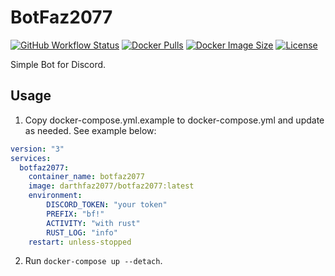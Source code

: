 # BotFaz2077

[![GitHub Workflow Status](https://img.shields.io/github/workflow/status/DarthFaz2077/BotFaz2077/Build%20and%20push%20new%20version%20to%20DockerHub?style=for-the-badge)](https://github.com/DarthFaz2077/BotFaz2077/actions/workflows/push.yml)
[![Docker Pulls](https://img.shields.io/docker/pulls/darthfaz2077/botfaz2077?style=for-the-badge)](https://hub.docker.com/r/darthfaz2077/botfaz2077)
[![Docker Image Size](https://img.shields.io/docker/image-size/darthfaz2077/botfaz2077/latest?style=for-the-badge)](https://hub.docker.com/r/darthfaz2077/botfaz2077)
[![License](https://img.shields.io/github/license/DarthFaz2077/BotFaz2077?style=for-the-badge)](https://github.com/DarthFaz2077/BotFaz2077/blob/main/LICENSE)

Simple Bot for Discord.

## Usage

1. Copy docker-compose.yml.example to docker-compose.yml and update as needed. See example below:

```yml
version: "3"
services:
  botfaz2077:
    container_name: botfaz2077
    image: darthfaz2077/botfaz2077:latest
    environment:
        DISCORD_TOKEN: "your token"
        PREFIX: "bf!"
        ACTIVITY: "with rust"
        RUST_LOG: "info"
    restart: unless-stopped
```

2. Run `docker-compose up --detach`.
